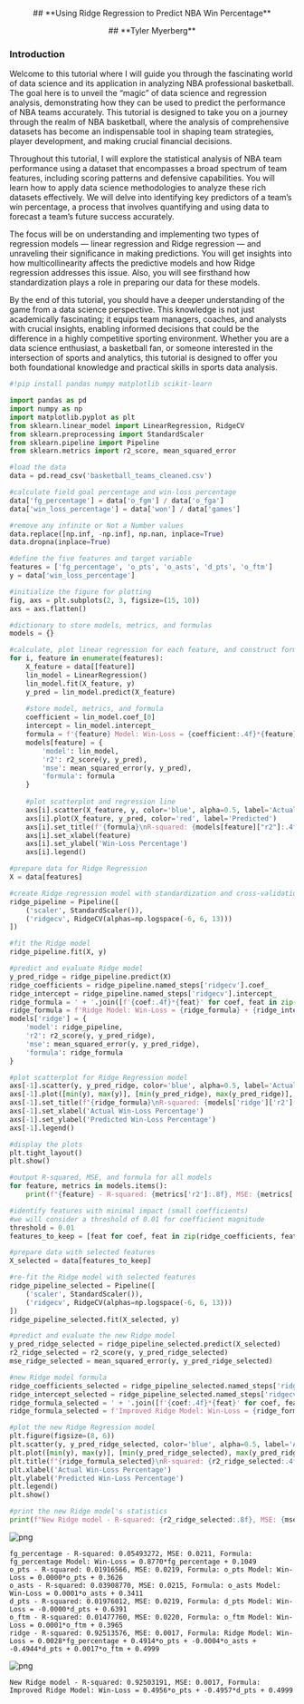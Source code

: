 <p align="center">## **Using Ridge Regression to Predict NBA Win Percentage**</p>
<p align="center">## **Tyler Myerberg**</p>

### **Introduction**
Welcome to this tutorial where I will guide you through the fascinating world of data science and its application in analyzing NBA professional basketball. The goal here is to unveil the “magic” of data science and regression analysis, demonstrating how they can be used to predict the performance of NBA teams accurately. This tutorial is designed to take you on a journey through the realm of NBA basketball, where the analysis of comprehensive datasets has become an indispensable tool in shaping team strategies, player development, and making crucial financial decisions.

Throughout this tutorial, I will explore the statistical analysis of NBA team performance using a dataset that encompasses a broad spectrum of team features, including scoring patterns and defensive capabilities. You will learn how to apply data science methodologies to analyze these rich datasets effectively. We will delve into identifying key predictors of a team’s win percentage, a process that involves quantifying and using data to forecast a team’s future success accurately.

The focus will be on understanding and implementing two types of regression models — linear regression and Ridge regression — and unraveling their significance in making predictions. You will get insights into how multicollinearity affects the predictive models and how Ridge regression addresses this issue. Also, you will see firsthand how standardization plays a role in preparing our data for these models.

By the end of this tutorial, you should have a deeper understanding of the game from a data science perspective. This knowledge is not just academically fascinating; it equips team managers, coaches, and analysts with crucial insights, enabling informed decisions that could be the difference in a highly competitive sporting environment. Whether you are a data science enthusiast, a basketball fan, or someone interested in the intersection of sports and analytics, this tutorial is designed to offer you both foundational knowledge and practical skills in sports data analysis. 

```python
#!pip install pandas numpy matplotlib scikit-learn
```


```python
import pandas as pd
import numpy as np
import matplotlib.pyplot as plt
from sklearn.linear_model import LinearRegression, RidgeCV
from sklearn.preprocessing import StandardScaler
from sklearn.pipeline import Pipeline
from sklearn.metrics import r2_score, mean_squared_error

#load the data
data = pd.read_csv('basketball_teams_cleaned.csv')

#calculate field goal percentage and win-loss percentage
data['fg_percentage'] = data['o_fgm'] / data['o_fga']
data['win_loss_percentage'] = data['won'] / data['games']

#remove any infinite or Not a Number values
data.replace([np.inf, -np.inf], np.nan, inplace=True)
data.dropna(inplace=True)

#define the five features and target variable
features = ['fg_percentage', 'o_pts', 'o_asts', 'd_pts', 'o_ftm']
y = data['win_loss_percentage']

#initialize the figure for plotting
fig, axs = plt.subplots(2, 3, figsize=(15, 10))
axs = axs.flatten()

#dictionary to store models, metrics, and formulas
models = {}

#calculate, plot linear regression for each feature, and construct formulas
for i, feature in enumerate(features):
    X_feature = data[[feature]]
    lin_model = LinearRegression()
    lin_model.fit(X_feature, y)
    y_pred = lin_model.predict(X_feature)
    
    #store model, metrics, and formula
    coefficient = lin_model.coef_[0]
    intercept = lin_model.intercept_
    formula = f'{feature} Model: Win-Loss = {coefficient:.4f}*{feature} + {intercept:.4f}'
    models[feature] = {
        'model': lin_model,
        'r2': r2_score(y, y_pred),
        'mse': mean_squared_error(y, y_pred),
        'formula': formula
    }
    
    #plot scatterplot and regression line
    axs[i].scatter(X_feature, y, color='blue', alpha=0.5, label='Actual')
    axs[i].plot(X_feature, y_pred, color='red', label='Predicted')
    axs[i].set_title(f'{formula}\nR-squared: {models[feature]["r2"]:.4f}')
    axs[i].set_xlabel(feature)
    axs[i].set_ylabel('Win-Loss Percentage')
    axs[i].legend()

#prepare data for Ridge Regression
X = data[features]

#create Ridge regression model with standardization and cross-validation
ridge_pipeline = Pipeline([
    ('scaler', StandardScaler()),
    ('ridgecv', RidgeCV(alphas=np.logspace(-6, 6, 13)))
])

#fit the Ridge model
ridge_pipeline.fit(X, y)

#predict and evaluate Ridge model
y_pred_ridge = ridge_pipeline.predict(X)
ridge_coefficients = ridge_pipeline.named_steps['ridgecv'].coef_
ridge_intercept = ridge_pipeline.named_steps['ridgecv'].intercept_
ridge_formula = ' + '.join([f'{coef:.4f}*{feat}' for coef, feat in zip(ridge_coefficients, features)])
ridge_formula = f'Ridge Model: Win-Loss = {ridge_formula} + {ridge_intercept:.4f}'
models['ridge'] = {
    'model': ridge_pipeline,
    'r2': r2_score(y, y_pred_ridge),
    'mse': mean_squared_error(y, y_pred_ridge),
    'formula': ridge_formula
}

#plot scatterplot for Ridge Regression model
axs[-1].scatter(y, y_pred_ridge, color='blue', alpha=0.5, label='Actual vs Predicted')
axs[-1].plot([min(y), max(y)], [min(y_pred_ridge), max(y_pred_ridge)], color='red', label='Predicted')
axs[-1].set_title(f"{ridge_formula}\nR-squared: {models['ridge']['r2']:.4f}")
axs[-1].set_xlabel('Actual Win-Loss Percentage')
axs[-1].set_ylabel('Predicted Win-Loss Percentage')
axs[-1].legend()

#display the plots
plt.tight_layout()
plt.show()

#output R-squared, MSE, and formula for all models
for feature, metrics in models.items():
    print(f"{feature} - R-squared: {metrics['r2']:.8f}, MSE: {metrics['mse']:.4f}, Formula: {metrics['formula']}")

#identify features with minimal impact (small coefficients)
#we will consider a threshold of 0.01 for coefficient magnitude
threshold = 0.01
features_to_keep = [feat for coef, feat in zip(ridge_coefficients, features) if abs(coef) >= threshold]

#prepare data with selected features
X_selected = data[features_to_keep]

#re-fit the Ridge model with selected features
ridge_pipeline_selected = Pipeline([
    ('scaler', StandardScaler()),
    ('ridgecv', RidgeCV(alphas=np.logspace(-6, 6, 13)))
])
ridge_pipeline_selected.fit(X_selected, y)

#predict and evaluate the new Ridge model
y_pred_ridge_selected = ridge_pipeline_selected.predict(X_selected)
r2_ridge_selected = r2_score(y, y_pred_ridge_selected)
mse_ridge_selected = mean_squared_error(y, y_pred_ridge_selected)

#new Ridge model formula
ridge_coefficients_selected = ridge_pipeline_selected.named_steps['ridgecv'].coef_
ridge_intercept_selected = ridge_pipeline_selected.named_steps['ridgecv'].intercept_
ridge_formula_selected = ' + '.join([f'{coef:.4f}*{feat}' for coef, feat in zip(ridge_coefficients_selected, features_to_keep)])
ridge_formula_selected = f'Improved Ridge Model: Win-Loss = {ridge_formula_selected} + {ridge_intercept_selected:.4f}'

#plot the new Ridge Regression model
plt.figure(figsize=(8, 6))
plt.scatter(y, y_pred_ridge_selected, color='blue', alpha=0.5, label='Actual vs Predicted')
plt.plot([min(y), max(y)], [min(y_pred_ridge_selected), max(y_pred_ridge_selected)], color='red', label='Predicted')
plt.title(f"{ridge_formula_selected}\nR-squared: {r2_ridge_selected:.4f}, MSE: {mse_ridge_selected:.4f}")
plt.xlabel('Actual Win-Loss Percentage')
plt.ylabel('Predicted Win-Loss Percentage')
plt.legend()
plt.show()

#print the new Ridge model's statistics
print(f"New Ridge model - R-squared: {r2_ridge_selected:.8f}, MSE: {mse_ridge_selected:.4f}, Formula: {ridge_formula_selected}")
```


    
![png](nba-analysis-v4_files/nba-analysis-v4_1_0.png)
    


    fg_percentage - R-squared: 0.05493272, MSE: 0.0211, Formula: fg_percentage Model: Win-Loss = 0.8770*fg_percentage + 0.1049
    o_pts - R-squared: 0.01916566, MSE: 0.0219, Formula: o_pts Model: Win-Loss = 0.0000*o_pts + 0.3626
    o_asts - R-squared: 0.03908770, MSE: 0.0215, Formula: o_asts Model: Win-Loss = 0.0001*o_asts + 0.3411
    d_pts - R-squared: 0.01976012, MSE: 0.0219, Formula: d_pts Model: Win-Loss = -0.0000*d_pts + 0.6391
    o_ftm - R-squared: 0.01477760, MSE: 0.0220, Formula: o_ftm Model: Win-Loss = 0.0001*o_ftm + 0.3965
    ridge - R-squared: 0.92513576, MSE: 0.0017, Formula: Ridge Model: Win-Loss = 0.0028*fg_percentage + 0.4914*o_pts + -0.0004*o_asts + -0.4944*d_pts + 0.0017*o_ftm + 0.4999



    
![png](nba-analysis-v4_files/nba-analysis-v4_1_2.png)
    


    New Ridge model - R-squared: 0.92503191, MSE: 0.0017, Formula: Improved Ridge Model: Win-Loss = 0.4956*o_pts + -0.4957*d_pts + 0.4999


